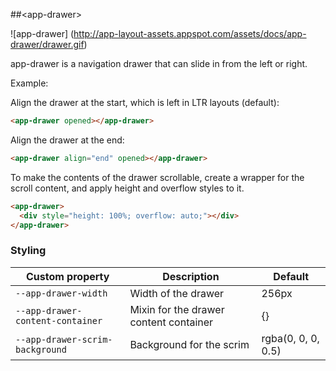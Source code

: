 ##&lt;app-drawer&gt;

![app-drawer]
(http://app-layout-assets.appspot.com/assets/docs/app-drawer/drawer.gif)

app-drawer is a navigation drawer that can slide in from the left or right.

Example:

Align the drawer at the start, which is left in LTR layouts (default):

```html
<app-drawer opened></app-drawer>
```

Align the drawer at the end:

```html
<app-drawer align="end" opened></app-drawer>
```

To make the contents of the drawer scrollable, create a wrapper for the scroll
content, and apply height and overflow styles to it.

```html
<app-drawer>
  <div style="height: 100%; overflow: auto;"></div>
</app-drawer>
```

### Styling

Custom property                  | Description                            | Default
---------------------------------|----------------------------------------|--------------------
`--app-drawer-width`             | Width of the drawer                    | 256px
`--app-drawer-content-container` | Mixin for the drawer content container | {}
`--app-drawer-scrim-background`  | Background for the scrim               | rgba(0, 0, 0, 0.5)

